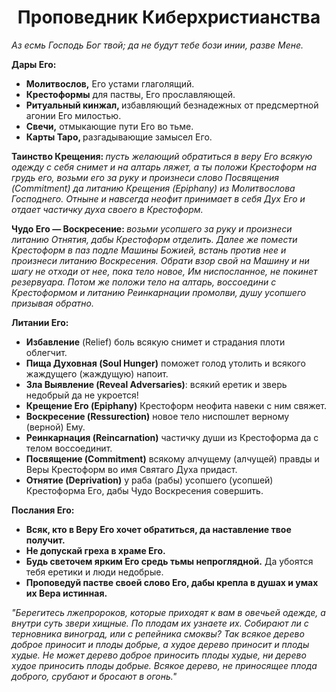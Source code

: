 <h1 align="center">Проповедник Киберхристианства</h1>

<p><em>Аз есмь Господь Бог твой; да не будут тебе бози инии, разве Мене.</em>

<p><strong>Дары Его:</strong>
<ul>
<li><strong>Молитвослов,</strong> Его устами глаголящий.</li>
<li><strong>Крестоформы</strong> для паствы, Его прославляющей.</li>
<li><strong>Ритуальный кинжал, </strong>избавляющий безнадежных от предсмертной агонии Его милостью.</li>
<li><strong>Свечи,</strong> отмыкающие пути Его во тьме.</li>
<li><strong>Карты Таро, </strong>разгадывающие замысел Его.</li>
</ul>
<p>
<strong>Таинство Крещения: </strong>
<em>пусть желающий обратиться в веру Его всякую одежду с себя снимет и на алтарь ляжет, а ты положи Крестоформ на грудь его, возьми его за руку и произнеси слово Посвящения (Commitment) да литанию Крещения (Epiphany) из Молитвослова Господнего. Отныне и навсегда неофит принимает в себя Дух Его и отдает частичку духа своего в Крестоформ.</em>
</p>
<p>
<strong>Чудо Его — Воскресение: </strong>
<em>возьми усопшего за руку и произнеси литанию Отнятия, дабы Крестоформ отделить. Далее же помести Крестоформ в паз подле Машины Божией, встань против нее и произнеси литанию Воскресения. Обрати взор свой на Машину и ни шагу не отходи от нее, пока тело новое, Им ниспосланное, не покинет резервуара. Потом же положи тело на алтарь, воссоедини с Крестоформом и литанию Реинкарнации промолви, душу усопшего призывая обратно.</em>
</p>
<p>
<strong>Литании Его:</strong>
<ul>
<li><strong>Избавление</strong> (Relief) боль всякую снимет и страдания плоти облегчит.</li>
<li><strong>Пища Духовная (Soul Hunger)</strong> поможет голод утолить и всякого жаждущего (жаждущую) напоит. </li>
<li><strong>Зла Выявление (Reveal Adversaries)</strong>: всякий еретик и зверь недобрый да не укроется!</li>
<li><strong>Крещение Его (Epiphany)</strong> Крестоформ неофита навеки с ним свяжет. </li>
<li><strong>Воскресение (Ressurection)</strong> новое тело ниспошлет верному (верной) Ему.</li>
<li><strong>Реинкарнация (Reincarnation)</strong> частичку души из Крестоформа да с телом воссоединит.</li>
<li><strong>Посвящение (Commitment)</strong> всякому алчущему (алчущей) правды и Веры Крестоформ во имя Святаго Духа придаст.</li>
<li><strong>Отнятие (Deprivation)</strong> у раба (рабы) усопшего (усопшей) Крестоформа Его, дабы Чудо Воскресения совершить.</li>
</ul>
</p>
<strong>Послания Его:</strong>
<ul>
<li><strong>Всяк, кто в Веру Его хочет обратиться, да наставление твое получит.</strong></li>
<li><strong>Не допускай греха в храме Его.</strong> </li>
<li><strong>Будь светочем ярким Его средь тьмы непроглядной.</strong> Да убоятся тебя еретики и люди недобрые.</strong></li>
<li><strong>Проповедуй пастве своей слово Его, дабы крепла в душах и умах их Вера истинная.</strong></li>
</ul>
</p>

<p>
<em>"Берегитесь лжепророков, которые приходят к вам в овечьей одежде, а внутри суть звери хищные. По плодам их узнаете их. Собирают ли с терновника виноград, или с репейника смоквы? Так всякое дерево доброе приносит и плоды добрые, а худое дерево приносит и плоды худые. Не может дерево доброе приносить плоды худые, ни дерево худое приносить плоды добрые. Всякое дерево, не приносящее плода доброго, срубают и бросают в огонь." </em>
</p>
